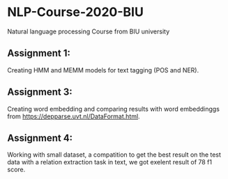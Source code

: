 # NLP-Course-2020-BIU
Natural language processing Course from BIU university

## Assignment 1:
Creating HMM and MEMM models for text tagging (POS and NER).

## Assignment 3:
Creating word embedding and comparing results with word embeddinggs from https://depparse.uvt.nl/DataFormat.html.

## Assignment 4:
Working with small dataset, a compatition to get the best result on the test data with a relation extraction task in text, we got exelent result of 78 f1 score.

